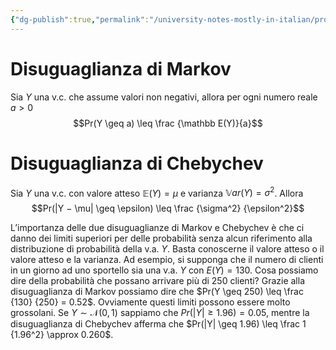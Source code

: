 ```yaml
---
{"dg-publish":true,"permalink":"/university-notes-mostly-in-italian/probabilita-e-statistica/teoria/disuguaglianza-di-markov-e-di-chebychev/","created":"2023-01-23T01:45:29.128+01:00","updated":"2023-01-23T01:45:29.128+01:00"}
---
```


# Disuguaglianza di Markov
Sia $Y$ una v.c. che assume valori non negativi, allora per ogni numero reale $a > 0$
$$Pr(Y \geq a) \leq \frac {\mathbb E(Y)}{a}$$

# Disuguaglianza di Chebychev
Sia $Y$ una v.c. con valore atteso $\mathbb E(Y) = \mu$ e varianza $\mathbb Var(Y) = \sigma^2$.
Allora
$$Pr(|Y − \mu| \geq \epsilon) \leq \frac {\sigma^2} {\epsilon^2}$$

L’importanza delle due disuguaglianze di Markov e Chebychev è che ci danno dei limiti superiori per delle probabilità senza alcun riferimento alla distribuzione di probabilità della v.a. $Y$. 
Basta conoscerne il valore atteso o il valore atteso e la varianza. 
Ad esempio, si supponga che il numero di clienti in un giorno ad uno sportello sia una v.a. $Y$ con $E(Y) = 130$. Cosa possiamo dire della probabilità che possano arrivare più di $250$ clienti? Grazie alla disuguaglianza di Markov possiamo dire che $Pr(Y \geq 250) \leq \frac {130} {250} = 0.52$. Ovviamente questi limiti possono essere molto grossolani. Se $Y ∼ \mathcal N (0, 1)$ sappiamo che $Pr(|Y | \geq 1.96) = 0.05$, mentre la disuguaglianza di Chebychev afferma che $Pr(|Y| \geq 1.96) \leq \frac 1 {1.96^2} \approx 0.260$.